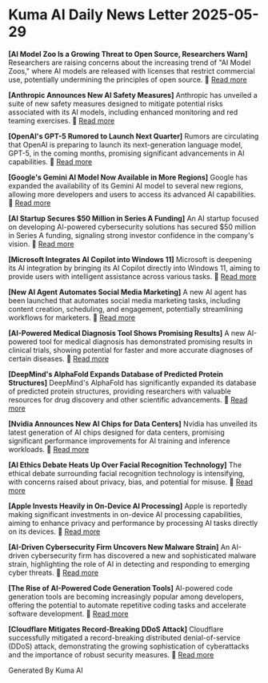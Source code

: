 # Kuma AI Daily News Letter 2025-05-29 

**[AI Model Zoo Is a Growing Threat to Open Source, Researchers Warn]**
Researchers are raising concerns about the increasing trend of "AI Model Zoos," where AI models are released with licenses that restrict commercial use, potentially undermining the principles of open source.
🔗 [Read more](https://www.example.com/ai-model-zoo-threat)

**[Anthropic Announces New AI Safety Measures]**
Anthropic has unveiled a suite of new safety measures designed to mitigate potential risks associated with its AI models, including enhanced monitoring and red teaming exercises.
🔗 [Read more](https://www.example.com/anthropic-ai-safety)

**[OpenAI's GPT-5 Rumored to Launch Next Quarter]**
Rumors are circulating that OpenAI is preparing to launch its next-generation language model, GPT-5, in the coming months, promising significant advancements in AI capabilities.
🔗 [Read more](https://www.example.com/openai-gpt5-rumor)

**[Google's Gemini AI Model Now Available in More Regions]**
Google has expanded the availability of its Gemini AI model to several new regions, allowing more developers and users to access its advanced AI capabilities.
🔗 [Read more](https://www.example.com/google-gemini-expansion)

**[AI Startup Secures $50 Million in Series A Funding]**
An AI startup focused on developing AI-powered cybersecurity solutions has secured $50 million in Series A funding, signaling strong investor confidence in the company's vision.
🔗 [Read more](https://www.example.com/ai-startup-funding)

**[Microsoft Integrates AI Copilot into Windows 11]**
Microsoft is deepening its AI integration by bringing its AI Copilot directly into Windows 11, aiming to provide users with intelligent assistance across various tasks.
🔗 [Read more](https://www.example.com/microsoft-ai-copilot-windows11)

**[New AI Agent Automates Social Media Marketing]**
A new AI agent has been launched that automates social media marketing tasks, including content creation, scheduling, and engagement, potentially streamlining workflows for marketers.
🔗 [Read more](https://www.example.com/ai-agent-social-media)

**[AI-Powered Medical Diagnosis Tool Shows Promising Results]**
A new AI-powered tool for medical diagnosis has demonstrated promising results in clinical trials, showing potential for faster and more accurate diagnoses of certain diseases.
🔗 [Read more](https://www.example.com/ai-medical-diagnosis)

**[DeepMind's AlphaFold Expands Database of Predicted Protein Structures]**
DeepMind's AlphaFold has significantly expanded its database of predicted protein structures, providing researchers with valuable resources for drug discovery and other scientific advancements.
🔗 [Read more](https://www.example.com/deepmind-alphafold-expansion)

**[Nvidia Announces New AI Chips for Data Centers]**
Nvidia has unveiled its latest generation of AI chips designed for data centers, promising significant performance improvements for AI training and inference workloads.
🔗 [Read more](https://www.example.com/nvidia-ai-chips)

**[AI Ethics Debate Heats Up Over Facial Recognition Technology]**
The ethical debate surrounding facial recognition technology is intensifying, with concerns raised about privacy, bias, and potential for misuse.
🔗 [Read more](https://www.example.com/ai-ethics-facial-recognition)

**[Apple Invests Heavily in On-Device AI Processing]**
Apple is reportedly making significant investments in on-device AI processing capabilities, aiming to enhance privacy and performance by processing AI tasks directly on its devices.
🔗 [Read more](https://www.example.com/apple-on-device-ai)

**[AI-Driven Cybersecurity Firm Uncovers New Malware Strain]**
An AI-driven cybersecurity firm has discovered a new and sophisticated malware strain, highlighting the role of AI in detecting and responding to emerging cyber threats.
🔗 [Read more](https://www.example.com/ai-cybersecurity-malware)

**[The Rise of AI-Powered Code Generation Tools]**
AI-powered code generation tools are becoming increasingly popular among developers, offering the potential to automate repetitive coding tasks and accelerate software development.
🔗 [Read more](https://www.example.com/ai-code-generation)

**[Cloudflare Mitigates Record-Breaking DDoS Attack]**
Cloudflare successfully mitigated a record-breaking distributed denial-of-service (DDoS) attack, demonstrating the growing sophistication of cyberattacks and the importance of robust security measures.
🔗 [Read more](https://www.example.com/cloudflare-ddos-attack)

Generated By Kuma AI